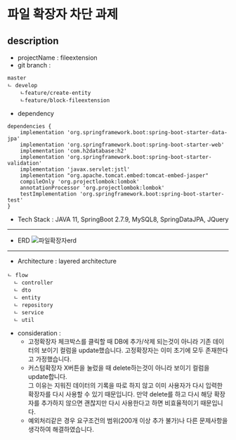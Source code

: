 # 파일 확장자 차단 과제

## description

- projectName : fileextension
- git branch :

```
master
ㄴ develop
    ㄴfeature/create-entity
    ㄴfeature/block-fileextension
```

- dependency

```
dependencies {
	implementation 'org.springframework.boot:spring-boot-starter-data-jpa'
	implementation 'org.springframework.boot:spring-boot-starter-web'
	implementation 'com.h2database:h2'
	implementation 'org.springframework.boot:spring-boot-starter-validation'
	implementation 'javax.servlet:jstl'
	implementation "org.apache.tomcat.embed:tomcat-embed-jasper"
	compileOnly 'org.projectlombok:lombok'
	annotationProcessor 'org.projectlombok:lombok'
	testImplementation 'org.springframework.boot:spring-boot-starter-test'
}

```

- Tech Stack : JAVA 11, SpringBoot 2.7.9, MySQL8, SpringDataJPA, JQuery

---

- ERD
    ![파일확장자erd](https://user-images.githubusercontent.com/80368511/224299465-61a0f99e-b540-43f3-aed6-2a367421b103.PNG)


---

- Architecture : layered architecture

```
ㄴ flow
  ㄴ controller
  ㄴ dto
  ㄴ entity
  ㄴ repository
  ㄴ service
  ㄴ util

```

- consideration : 
   + 고정확장자 체크박스를 클릭할 때 DB에 추가/삭제 되는것이 아니라 기존 데이터의 보이기 컬럼을 update했습니다. 고정확장자는 이미 초기에 모두 존재한다고 가정했습니다.  
   + 커스텀확장자 X버튼을 눌렀을 때 delete하는것이 아니라 보이기 컬럼을 update합니다.  
 그 이유는 지워진 데이터의 기록을 따로 하지 않고 이미 사용자가 다시 입력한 확장자를 다시 사용할 수 있기 때문입니다. 만약 delete를 하고 다시 해당 확장자를 추가하지 않으면
 괜찮지만 다시 사용한다고 하면 비효율적이기 때문입니다. 
   + 예외처리같은 경우 요구조건의 범위(200개 이상 추가 불가)나 다른 문제사항을 생각하여 해결하였습니다. 
